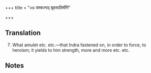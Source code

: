 +++
title = "०७ यमबध्नाद् बृहस्पतिर्मणिं"

+++
## Translation
7. What amulet etc. etc.—that Indra fastened on, in order to force, to  
heroism; it yields to him strength, more and more etc. etc.

## Notes

